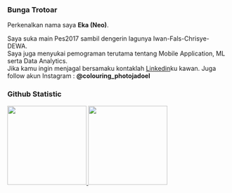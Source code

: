 ### Bunga Trotoar 
 
Perkenalkan nama saya **Eka (Neo)**.<br>
 
Saya suka main Pes2017 sambil dengerin lagunya Iwan-Fals-Chrisye-DEWA.<br> 
Saya juga menyukai pemograman terutama tentang Mobile Application, ML serta Data Analytics.<br>
Jika kamu ingin menjagal bersamaku kontaklah [Linkedin](https://www.linkedin.com/in/eka-yulianto-617640222/)ku kawan.
Juga follow akun Instagram : **@colouring_photojadoel** 
### Github Statistic
<p align="left">
<a href="https://github.com/penuliscode">
  <img height="180em" src="https://github-readme-stats-eight-theta.vercel.app/api?username=penuliscode&show_icons=true&theme=algolia&include_all_commits=true&count_private=true"/>
  <img height="180em" src="https://github-readme-stats-eight-theta.vercel.app/api/top-langs/?username=penuliscode&layout=compact&layout=compact&theme=algolia"/>
</a>
</p>

<!---
neorock07/neorock07 is a ✨ special ✨ repository because its `README.md` (this file) appears on your GitHub profile.
You can click the Preview link to take a look at your changes.
--->
